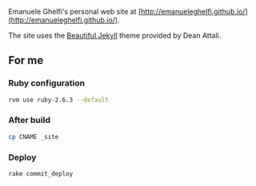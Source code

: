 Emanuele Ghelfi's personal web site at [http://emanueleghelfi.github.io/](http://emanueleghelfi.github.io/).

The site uses the [Beautiful Jekyll](http://deanattali.com/beautiful-jekyll) theme provided by Dean Attali.

## For me

### Ruby configuration

```bash
rvm use ruby-2.6.3 --default
```

### After build

```bash
cp CNAME _site
```

### Deploy

```
rake commit_deploy
```
